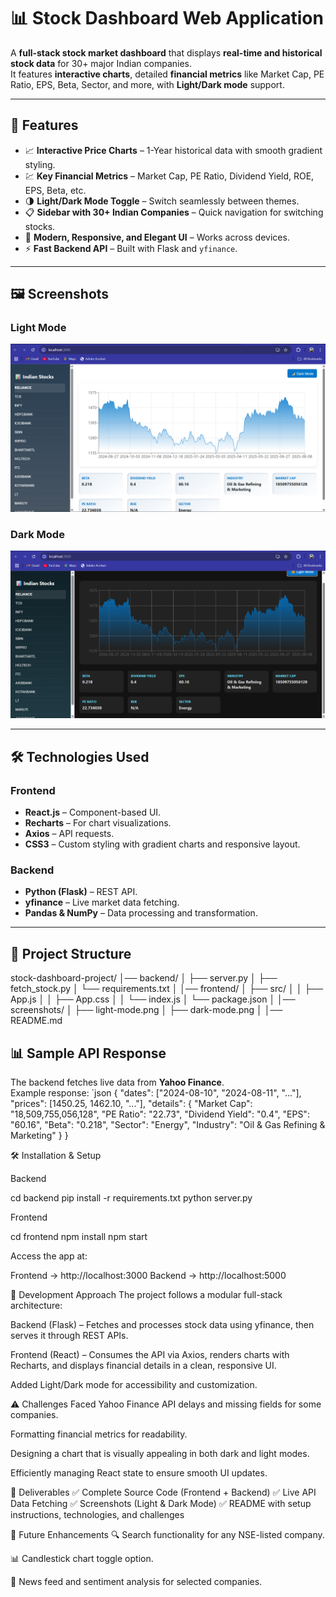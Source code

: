 # 📊 Stock Dashboard Web Application

A **full-stack stock market dashboard** that displays **real-time and historical stock data** for 30+ major Indian companies.  
It features **interactive charts**, detailed **financial metrics** like Market Cap, PE Ratio, EPS, Beta, Sector, and more, with **Light/Dark mode** support.

---

## 🚀 Features
- 📈 **Interactive Price Charts** – 1-Year historical data with smooth gradient styling.
- 💹 **Key Financial Metrics** – Market Cap, PE Ratio, Dividend Yield, ROE, EPS, Beta, etc.
- 🌗 **Light/Dark Mode Toggle** – Switch seamlessly between themes.
- 📋 **Sidebar with 30+ Indian Companies** – Quick navigation for switching stocks.
- 🎨 **Modern, Responsive, and Elegant UI** – Works across devices.
- ⚡ **Fast Backend API** – Built with Flask and `yfinance`.

---

## 🖼 Screenshots

### **Light Mode**
![Light Mode Screenshot](screenshot/light-mode.png)

### **Dark Mode**
![Dark Mode Screenshot](screenshot/dark-mode.png)

---

## 🛠 Technologies Used

### **Frontend**
- **React.js** – Component-based UI.
- **Recharts** – For chart visualizations.
- **Axios** – API requests.
- **CSS3** – Custom styling with gradient charts and responsive layout.

### **Backend**
- **Python (Flask)** – REST API.
- **yfinance** – Live market data fetching.
- **Pandas & NumPy** – Data processing and transformation.

---

## 📂 Project Structure

stock-dashboard-project/
│── backend/
│ ├── server.py
│ ├── fetch_stock.py
│ └── requirements.txt
│
│── frontend/
│ ├── src/
│ │ ├── App.js
│ │ ├── App.css
│ │ └── index.js
│ └── package.json
│
│── screenshots/
│ ├── light-mode.png
│ ├── dark-mode.png
│
│── README.md

## 📊 Sample API Response
The backend fetches live data from **Yahoo Finance**.  
Example response:
`json
{
  "dates": ["2024-08-10", "2024-08-11", "..."],
  "prices": [1450.25, 1462.10, "..."],
  "details": {
    "Market Cap": "18,509,755,056,128",
    "PE Ratio": "22.73",
    "Dividend Yield": "0.4",
    "EPS": "60.16",
    "Beta": "0.218",
    "Sector": "Energy",
    "Industry": "Oil & Gas Refining & Marketing"
  }
}

🛠 Installation & Setup

Backend

cd backend
pip install -r requirements.txt
python server.py

Frontend

cd frontend
npm install
npm start

Access the app at:

Frontend → http://localhost:3000
Backend → http://localhost:5000

📜 Development Approach
The project follows a modular full-stack architecture:

Backend (Flask) – Fetches and processes stock data using yfinance, then serves it through REST APIs.

Frontend (React) – Consumes the API via Axios, renders charts with Recharts, and displays financial details in a clean, responsive UI.

Added Light/Dark mode for accessibility and customization.

⚠ Challenges Faced
Yahoo Finance API delays and missing fields for some companies.

Formatting financial metrics for readability.

Designing a chart that is visually appealing in both dark and light modes.

Efficiently managing React state to ensure smooth UI updates.

📎 Deliverables
✅ Complete Source Code (Frontend + Backend)
✅ Live API Data Fetching
✅ Screenshots (Light & Dark Mode)
✅ README with setup instructions, technologies, and challenges

📌 Future Enhancements
🔍 Search functionality for any NSE-listed company.

📊 Candlestick chart toggle option.

📰 News feed and sentiment analysis for selected companies.
